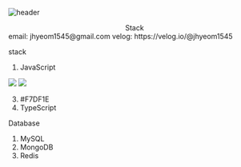 ![header](https://capsule-render.vercel.app/api?type=wave&&color=auto&height=300&section=header&text=Welcome&fontSize=90)
<!---->
<div align='center'> Stack </div>
email: jhyeom1545@gmail.com
velog: https://velog.io/@jhyeom1545

stack
1. JavaScript

<img src="https://img.shields.io/badge/JavaScript-#F7DF1E?style=for-the-badge&logo=Javascript&logoColor=white">

<img src="https://img.shields.io/badge/Python-3776AB?style=for-the-badge&logo=Python&logoColor=white">

3. #F7DF1E
4. TypeScript

Database
1. MySQL
2. MongoDB
3. Redis



